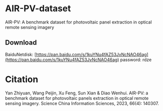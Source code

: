 # AIR-PV-dataset
AIR-PV: A benchmark dataset for photovoltaic panel extraction in optical remote sensing imagery

## Download
BaiduNetdisk: [https://pan.baidu.com/s/1kuYNu4fAZ53JvNcNAO46ag](https://pan.baidu.com/s/1kuYNu4fAZ53JvNcNAO46ag) password: rdze

# Citation
Yan Zhiyuan, Wang Peijin, Xu Feng, Sun Xian & Diao Wenhui. AIR-PV: a benchmark dataset for photovoltaic panels extraction in optical remote sensing imagery. Science China Information Sciences, 2023, 66(4): 140307.
